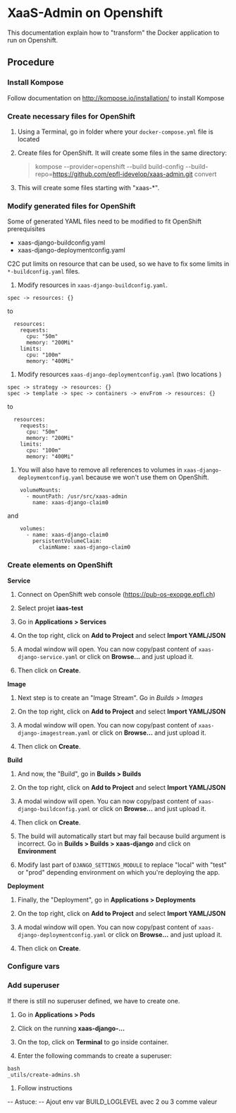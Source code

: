 # XaaS-Admin on Openshift

This documentation explain how to "transform" the Docker application to run on 
Openshift.

## Procedure

### Install Kompose

Follow documentation on <http://kompose.io/installation/> to install Kompose

### Create necessary files for OpenShift

1. Using a Terminal, go in folder where your `docker-compose.yml` file is located
1. Create files for OpenShift. It will create some files in the same directory:
    > kompose --provider=openshift --build build-config --build-repo=https://github.com/epfl-idevelop/xaas-admin.git convert

1. This will create some files starting with "xaas-*". 

### Modify generated files for OpenShift

Some of generated YAML files need to be modified to fit OpenShift prerequisites
- xaas-django-buildconfig.yaml
- xaas-django-deploymentconfig.yaml

C2C put limits on resource that can be used, so we have to fix some limits in `*-buildconfig.yaml` files.

1. Modify resources in `xaas-django-buildconfig.yaml`.
```
spec -> resources: {}
```
to
```
  resources: 
    requests:
      cpu: "50m"
      memory: "200Mi"
    limits:
      cpu: "100m"
      memory: "400Mi"
```

1. Modify resources `xaas-django-deploymentconfig.yaml` (two locations )
```
spec -> strategy -> resources: {}
spec -> template -> spec -> containers -> envFrom -> resources: {}
```
to
```
  resources: 
    requests:
      cpu: "50m"
      memory: "200Mi"
    limits:
      cpu: "100m"
      memory: "400Mi"
```

1. You will also have to remove all references to volumes in `xaas-django-deploymentconfig.yaml` because we won't use them on OpenShift.
```
    volumeMounts:
      - mountPath: /usr/src/xaas-admin
        name: xaas-django-claim0
```
and
```
    volumes:
      - name: xaas-django-claim0
        persistentVolumeClaim:
          claimName: xaas-django-claim0

```

### Create elements on OpenShift

**Service**

1. Connect on OpenShift web console (<https://pub-os-exopge.epfl.ch>) 

1. Select projet **iaas-test**

1. Go in **Applications > Services** 

1. On the top right, click on **Add to Project** and select **Import YAML/JSON** 

1. A modal window will open. You can now copy/past content of `xaas-django-service.yaml` or click on **Browse...** and just upload it.

1. Then click on **Create**.


**Image**

1. Next step is to create an "Image Stream". Go in *Builds > Images*

1. On the top right, click on **Add to Project** and select **Import YAML/JSON**
 
1. A modal window will open. You can now copy/past content of `xaas-django-imagestream.yaml` or click on **Browse...** and just upload it.

1. Then click on **Create**.


**Build**

1. And now, the "Build", go in **Builds > Builds**

1. On the top right, click on **Add to Project** and select **Import YAML/JSON**
 
1. A modal window will open. You can now copy/past content of `xaas-django-buildconfig.yaml` or click on **Browse...** and just upload it.

1. Then click on **Create**.

1. The build will automatically start but may fail because build argument is incorrect.
Go in **Builds > Builds > xaas-django** and click on **Environment**

1. Modify last part of `DJANGO_SETTINGS_MODULE` to replace "local" with "test" or "prod" depending environment on which you're deploying the app. 


**Deployment**

1. Finally, the "Deployment", go in **Applications > Deployments**

1. On the top right, click on **Add to Project** and select **Import YAML/JSON**
 
1. A modal window will open. You can now copy/past content of `xaas-django-deploymentconfig.yaml` or click on **Browse...** and just upload it.

1. Then click on **Create**.


### Configure vars




### Add superuser

If there is still no superuser defined, we have to create one.

1. Go in **Applications > Pods**

1. Click on the running **xaas-django-...**

1. On the top, click on **Terminal** to go inside container.

1. Enter the following commands to create a superuser:
```
bash
_utils/create-admins.sh

```

1. Follow instructions



-- Astuce:
-- Ajout env var BUILD_LOGLEVEL avec 2 ou 3 comme valeur



 




